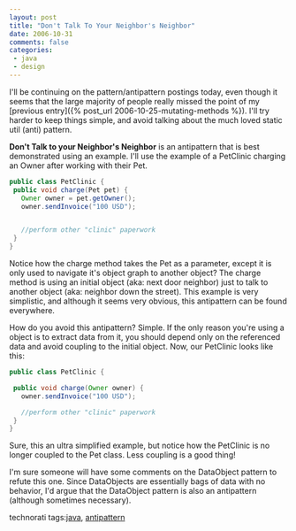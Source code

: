 ```yaml
---
layout: post
title: "Don't Talk To Your Neighbor's Neighbor"
date: 2006-10-31
comments: false
categories:
 - java
 - design
---
```


I'll be continuing on the pattern/antipattern postings today, even though it seems that the large majority of people really missed the point of my [previous entry]({% post_url 2006-10-25-mutating-methods %}). I'll try harder to keep things simple, and avoid talking about the much loved static util (anti) pattern.



**Don't Talk to your Neighbor's Neighbor** is an antipattern that is best demonstrated using an example. I'll use the example of a PetClinic charging an Owner after working with their Pet.



```java
public class PetClinic {
 public void charge(Pet pet) {
   Owner owner = pet.getOwner();
   owner.sendInvoice("100 USD");


   //perform other "clinic" paperwork
 }
}

```



Notice how the charge method takes the Pet as a parameter, except it is only used to navigate it's object graph to another object? The charge method is using an initial object (aka: next door neighbor) just to talk to another object (aka: neighbor down the street). This example is very simplistic, and although it seems very obvious, this antipattern can be found everywhere.



How do you avoid this antipattern? Simple. If the only reason you're using a object is to extract data from it, you should depend only on the referenced data and avoid coupling to the initial object. Now, our PetClinic looks like this:



```java
public class PetClinic {

 public void charge(Owner owner) {
   owner.sendInvoice("100 USD");

   //perform other "clinic" paperwork
 }
}

```



Sure, this an ultra simplified example, but notice how the PetClinic is no longer coupled to the Pet class. Less coupling is a good thing!



I'm sure someone will have some comments on the DataObject pattern to refute this one. Since DataObjects are essentially bags of data with no behavior, I'd argue that the DataObject pattern is also an antipattern (although sometimes necessary).



technorati tags:[java](http://technorati.com/tag/java), [antipattern](http://technorati.com/tag/antipattern)

